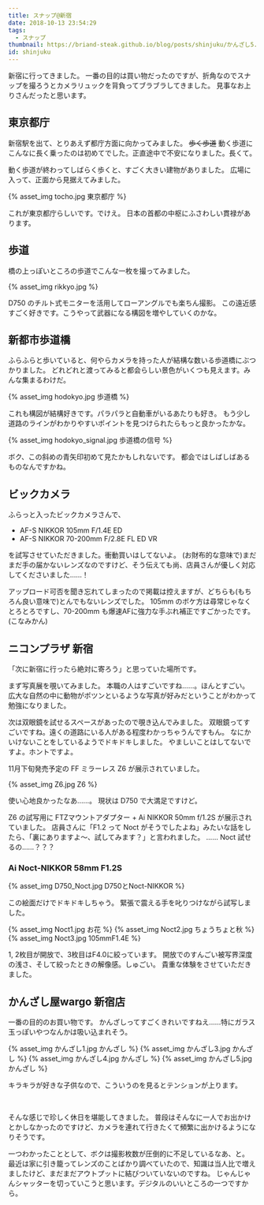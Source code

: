 ```yaml
---
title: スナップ@新宿
date: 2018-10-13 23:54:29
tags:
  - スナップ
thumbnail: https://briand-steak.github.io/blog/posts/shinjuku/かんざし5.jpg
id: shinjuku
---
```


新宿に行ってきました。
一番の目的は買い物だったのですが、折角なのでスナップを撮ろうとカメラリュックを背負ってブラブラしてきました。
見事なお上りさんだったと思います。

## 東京都庁

新宿駅を出て、とりあえず都庁方面に向かってみました。
~~歩く歩道~~ 動く歩道にこんなに長く乗ったのは初めてでした。正直途中で不安になりました。長くて。

動く歩道が終わってしばらく歩くと、すごく大きい建物がありました。
広場に入って、正面から見据えてみました。

<!-- more -->

{% asset_img tocho.jpg 東京都庁 %}

これが東京都庁らしいです。でけえ。
日本の首都の中枢にふさわしい貫禄があります。

## 歩道

橋の上っぽいところの歩道でこんな一枚を撮ってみました。

{% asset_img rikkyo.jpg %}

D750 のチルト式モニターを活用してローアングルでも楽ちん撮影。
この遠近感すごく好きです。こうやって武器になる構図を増やしていくのかな。

## 新都市歩道橋

ふらふらと歩いていると、何やらカメラを持った人が結構な数いる歩道橋にぶつかりました。
どれどれと渡ってみると都会らしい景色がいくつも見えます。みんな集まるわけだ。

{% asset_img hodokyo.jpg 歩道橋 %}

これも構図が結構好きです。パラパラと自動車がいるあたりも好き。
もう少し道路のラインがわかりやすいポイントを見つけられたらもっと良かったかな。

{% asset_img hodokyo_signal.jpg 歩道橋の信号 %}

ボク、この斜めの青矢印初めて見たかもしれないです。
都会ではしばしばあるものなんですかね。

## ビックカメラ

ふらっと入ったビックカメラさんで、

* AF-S NIKKOR 105mm F/1.4E ED
* AF-S NIKKOR 70-200mm F/2.8E FL ED VR

を試写させていただきました。衝動買いはしてないよ。
(お財布的な意味で)まだまだ手の届かないレンズなのですけど、そう伝えても尚、店員さんが優しく対応してくださいました……！

アップロード可否を聞き忘れてしまったので掲載は控えますが、どちらも(もちろん良い意味で)とんでもないレンズでした。
105mm のボケ方は尋常じゃなくとろとろですし、70-200mm も爆速AFに強力な手ぶれ補正ですごかったです。(こなみかん)

## ニコンプラザ 新宿

「次に新宿に行ったら絶対に寄ろう」と思っていた場所です。

まず写真展を覗いてみました。
本職の人はすごいですね……。ほんとすごい。
広大な自然の中に動物がポツンといるような写真が好みだということがわかって勉強になりました。

次は双眼鏡を試せるスペースがあったので覗き込んでみました。
双眼鏡ってすごいですね。遠くの道路にいる人がある程度わかっちゃうんですもん。
なにかいけないことをしているようでドキドキしました。
やましいことはしてないですよ。ホントですよ。

11月下旬発売予定の FF ミラーレス Z6 が展示されていました。

{% asset_img Z6.jpg Z6 %}

使い心地良かったなあ……。
現状は D750 で大満足ですけど。

Z6 の試写用に FTZマウントアダプター + Ai NIKKOR 50mm f/1.2S が展示されていました。
店員さんに「F1.2 って Noct がそうでしたよね」みたいな話をしたら、「裏にありますよ～、試してみます？」と言われました。
…… Noct 試せるの……？？？

### Ai Noct-NIKKOR 58mm F1.2S

{% asset_img D750_Noct.jpg D750とNoct-NIKKOR %}

この絵面だけでドキドキしちゃう。
緊張で震える手を叱りつけながら試写しました。

{% asset_img Noct1.jpg お花 %}
{% asset_img Noct2.jpg ちょうちょと秋 %}
{% asset_img Noct3.jpg 105mmF1.4E %}

1, 2枚目が開放で、3枚目はF4.0に絞っています。
開放でのすんごい被写界深度の浅さ、そして絞ったときの解像感。しゅごい。
貴重な体験をさせていただきました。

## かんざし屋wargo 新宿店

一番の目的のお買い物です。
かんざしってすごくきれいですねえ……特にガラス玉っぽいやつなんかは吸い込まれそう。

{% asset_img かんざし1.jpg かんざし %}
{% asset_img かんざし3.jpg かんざし %}
{% asset_img かんざし4.jpg かんざし %}
{% asset_img かんざし5.jpg かんざし %}

キラキラが好きな子供なので、こういうのを見るとテンションが上ります。

<br>

そんな感じで珍しく休日を堪能してきました。
普段はそんなに一人でお出かけとかしなかったのですけど、カメラを連れて行きたくて頻繁に出かけるようになりそうです。

一つわかったこととして、ボクは撮影枚数が圧倒的に不足しているなあ、と。
最近は家に引き籠ってレンズのことばかり調べていたので、知識は当人比で増えましたけど、まだまだアウトプットに結びついていないのですね。
じゃんじゃんシャッターを切っていこうと思います。デジタルのいいところの一つですから。